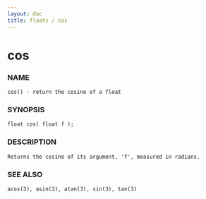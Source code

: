 ```yaml
---
layout: doc
title: floats / cos
---
```

# cos

### NAME

    cos() - return the cosine of a float

### SYNOPSIS

    float cos( float f );

### DESCRIPTION

    Returns the cosine of its argument, 'f', measured in radians.

### SEE ALSO

    acos(3), asin(3), atan(3), sin(3), tan(3)

